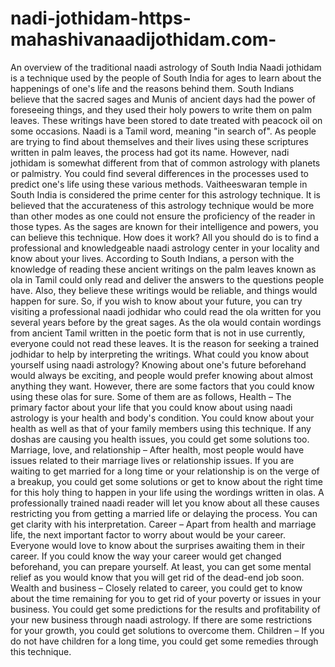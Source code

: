 # nadi-jothidam-https-mahashivanaadijothidam.com-
An overview of the traditional naadi astrology of South India Naadi jothidam is a technique used by the people of South India for ages to learn about the happenings of one's life and the reasons behind them. South Indians believe that the sacred sages and Munis of ancient days had the power of foreseeing things, and they used their holy powers to write them on palm leaves. These writings have been stored to date treated with peacock oil on some occasions. Naadi is a Tamil word, meaning "in search of". As people are trying to find about themselves and their lives using these scriptures written in palm leaves, the process had got its name. However, nadi jothidam is somewhat different from that of common astrology with planets or palmistry. You could find several differences in the processes used to predict one's life using these various methods. Vaitheeswaran temple in South India is considered the prime center for this astrology technique. It is believed that the accurateness of this astrology technique would be more than other modes as one could not ensure the proficiency of the reader in those types. As the sages are known for their intelligence and powers, you can believe this technique.  How does it work? All you should do is to find a professional and knowledgeable naadi astrology center in your locality and know about your lives. According to South Indians, a person with the knowledge of reading these ancient writings on the palm leaves known as ola in Tamil could only read and deliver the answers to the questions people have. Also, they believe these writings would be reliable, and things would happen for sure. So, if you wish to know about your future, you can try visiting a professional naadi jodhidar who could read the ola written for you several years before by the great sages. As the ola would contain wordings from ancient Tamil written in the poetic form that is not in use currently, everyone could not read these leaves. It is the reason for seeking a trained jodhidar to help by interpreting the writings.   What could you know about yourself using naadi astrology? Knowing about one's future beforehand would always be exciting, and people would prefer knowing about almost anything they want. However, there are some factors that you could know using these olas for sure. Some of them are as follows,  Health – The primary factor about your life that you could know about using naadi astrology is your health and body's condition. You could know about your health as well as that of your family members using this technique. If any doshas are causing you health issues, you could get some solutions too.  Marriage, love, and relationship – After health, most people would have issues related to their marriage lives or relationship issues. If you are waiting to get married for a long time or your relationship is on the verge of a breakup, you could get some solutions or get to know about the right time for this holy thing to happen in your life using the wordings written in olas. A professionally trained naadi reader will let you know about all these causes restricting you from getting a married life or delaying the process. You can get clarity with his interpretation.  Career – Apart from health and marriage life, the next important factor to worry about would be your career. Everyone would love to know about the surprises awaiting them in their career. If you could know the way your career would get changed beforehand, you can prepare yourself. At least, you can get some mental relief as you would know that you will get rid of the dead-end job soon.  Wealth and business – Closely related to career, you could get to know about the time remaining for you to get rid of your poverty or issues in your business. You could get some predictions for the results and profitability of your new business through naadi astrology. If there are some restrictions for your growth, you could get solutions to overcome them.  Children – If you do not have children for a long time, you could get some remedies through this technique. 
